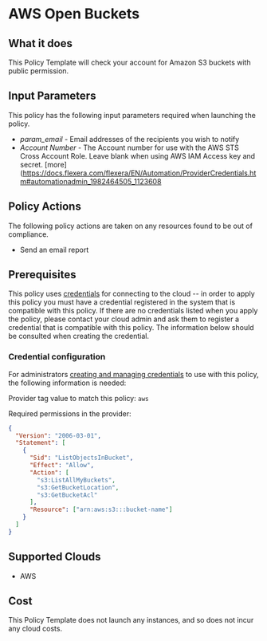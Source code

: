 # AWS Open Buckets

## What it does

This Policy Template will check your account for Amazon S3 buckets with public permission.

## Input Parameters

This policy has the following input parameters required when launching the policy.

- *param_email* - Email addresses of the recipients you wish to notify
- *Account Number* - The Account number for use with the AWS STS Cross Account Role.  Leave blank when using AWS IAM Access key and secret. [more](https://docs.flexera.com/flexera/EN/Automation/ProviderCredentials.htm#automationadmin_1982464505_1123608

## Policy Actions

The following policy actions are taken on any resources found to be out of compliance.

- Send an email report

## Prerequisites

This policy uses [credentials](https://docs.flexera.com/flexera/EN/Automation/ManagingCredentialsExternal.htm) for connecting to the cloud -- in order to apply this policy you must have a credential registered in the system that is compatible with this policy. If there are no credentials listed when you apply the policy, please contact your cloud admin and ask them to register a credential that is compatible with this policy. The information below should be consulted when creating the credential.

### Credential configuration

For administrators [creating and managing credentials](https://docs.flexera.com/flexera/EN/Automation/ManagingCredentialsExternal.htm) to use with this policy, the following information is needed:

Provider tag value to match this policy: `aws`

Required permissions in the provider:

```json
{
  "Version": "2006-03-01",
  "Statement": [
    {
      "Sid": "ListObjectsInBucket",
      "Effect": "Allow",
      "Action": [
        "s3:ListAllMyBuckets",
        "s3:GetBucketLocation",
        "s3:GetBucketAcl"
      ],
      "Resource": ["arn:aws:s3:::bucket-name"]
    }
  ]
}
```

## Supported Clouds

- AWS

## Cost

This Policy Template does not launch any instances, and so does not incur any cloud costs.
